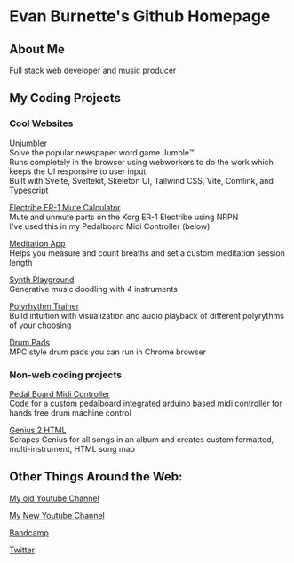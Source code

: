 # Evan Burnette's Github Homepage

## About Me
Full stack web developer and music producer

## My Coding Projects
### Cool Websites
[Unjumbler](https://evanburnette.github.io/unjumbler)
<br>Solve the popular newspaper word game Jumble™️
<br>Runs completely in the browser using webworkers to do the work which keeps the UI responsive to user input
<br>Built with Svelte, Sveltekit, Skeleton UI, Tailwind CSS, Vite, Comlink, and Typescript

[Electribe ER-1 Mute Calculator](https://evanburnette.github.io/ElectribeMuteCalculatorSite/index.html)
<br>Mute and unmute parts on the Korg ER-1 Electribe using NRPN
<br>I've used this in my Pedalboard Midi Controller (below)

[Meditation App](https://evanburnette.github.io/BreathCounterMeditationApp/index.html)
<br>Helps you measure and count breaths and set a custom meditation session length

[Synth Playground](https://evanburnette.github.io/synthPlayground/synthPlayground.html)
<br>Generative music doodling with 4 instruments

[Polyrhythm Trainer](https://evanburnette.github.io/PolyrhythmTrainer/index.html)
<br>Build intuition with visualization and audio playback of different polyrythms of your choosing

[Drum Pads](https://evanburnette.github.io/DrumPads/index.html)
<br>MPC style drum pads you can run in Chrome browser

### Non-web coding projects
[Pedal Board Midi Controller](https://github.com/EvanBurnette/pedalBoardMidiController)
<br>Code for a custom pedalboard integrated arduino based midi controller for hands free drum machine control

[Genius 2 HTML](https://github.com/EvanBurnette/genius2html)
<br>Scrapes Genius for all songs in an album and creates custom formatted, multi-instrument, HTML song map

## Other Things Around the Web:
[My old Youtube Channel](https://www.Youtube.com/user/evanBurnettemusic2)

[My New Youtube Channel](https://www.Youtube.com/user/EvanBurnettemusic)

[Bandcamp](https://evanburnettemusic.bandcamp.com)

[Twitter](https://twitter.com/emburnette)
